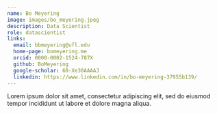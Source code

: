 ```yaml
---
name: Bo Meyering
image: images/bo_meyering.jpeg
description: Data Scientist
role: datascientist
links:
  email: bbmeyering@ufl.edu
  home-page: bomeyering.me
  orcid: 0000-0002-1524-787X
  github: BoMeyering
  google-scholar: 60-Xe30AAAAJ
  linkedin: https://www.linkedin.com/in/bo-meyering-37955b139/
---
```


Lorem ipsum dolor sit amet, consectetur adipiscing elit, sed do eiusmod tempor incididunt ut labore et dolore magna aliqua.
